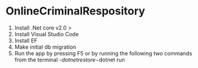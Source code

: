 # OnlineCriminalRespository

1. Install .Net core v2.0 >
2. Install Visual Studio Code
3. Install EF
4. Make initial db migration
5. Run the app by pressing F5 or by running the following two commands from the terminal
  -$dotnet restore
  -$dotnet run
